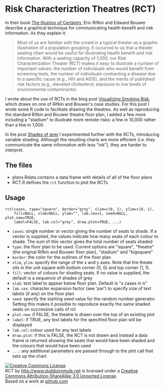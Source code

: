 Risk Characteriztion Theatres (RCT)
===================================

In their book [The Illustion of Certainty][1], Eric Rifkin and Edward Bouwer
describe a graphical technique for communicating health benefit and risk information.
As they explain it:

> Most of us are familiar with the crowd in a typical theater as a
> graphic illustration of a population grouping.  It occurred to us
> that a theater seating chart would be useful for illustrating health
> benefit and risk information.  With a seating capacity of 1,000,
> our Risk Characterization Theater (RCT) makes it easy to illustrate
> a number of important values:  the number of individuals who would
> benefit from screening tests, the number of individuals contracting
> a disease due to a specific cause (e.g., HIV and AIDS), and the merits
> of published risk factors (e.g., elevated cholesterol, exposure to
> low levels of environmental contaminants).

I wrote about the use of RCTs in the blog post [Visualizing Smoking Risk][2],
which draws on one of Rifkin and Bouwer's case studies. For this post I wrote
some R code to facilitate drawing the theatres. As well as reproducing the standard
Rifkin and Bouwer theatre floor plan, I added a few more including a "stadium"
to illustrate more remote risks: a few in 10,000 rather than a few in 1,000.

In the post [Shades of grey][3] I experimented further with the RCTs, introducing
variable shading. Although the resulting charts are more efficient (i.e. they
communicate the same information with less "ink"), they are harder to interpret.

The files
---------

* plans.Rdata
  contains a data frame with details of all of the floor plans
* RCT.R
  defines the `rct` function to plot the RCTs
  
Usage
-----

	rct(cases, type="square", border="grey", xlim=c(0, 1), ylim=c(0, 1),
		fill=NULL, xlab=NULL, ylab="", lab.cex=1, seed=NULL, plot.new=TRUE,
		label=FALSE, lab.col="grey", draw.plot=TRUE, ...)
	
* `cases`: single number or vector giving the number of seats to shade. If a vector is
  supplied, the values indicate how many seats of each colour to shade. The sum of this
  vector gives the total number of seats shaded
* `type`: the floor plan to be used. Current options are "square", "theatre" (the original
  Rifkin and Bouwer floor plan), "stadium" and "bigsquare"
* `border`: the color for the outlines of the floor plan
* `xlim`, `ylim`: specify the range of the x and y axes. Note that the theate sits in the
  unit square with bottom corner (0, 0) and top corner (1, 1).
* `fill`: vector of colours for shading seats. If no value is supplied, the default is
  a sequence of shades of grey
* `xlab`: text label to appear below floor plan. Default is "x cases in n"
* `lab.cex`: character expansion factor (see 'par') to specify size of text labels (if any)
  on the floor plan
* `seed`: specify the starting seed value for the random number generator. Setting this
  makes it possible to reproduce exactly the same shaded seats on successive calls of rct
* `plot.new`: if FALSE, the theatre is drawn over the top of an existing plot
* `label`: if TRUE, any text labels for the specified floor plan will be displayed
* `lab.col`: colour used for any text labels
* `draw.plot`: if this is FALSE, the RCT is not drawn and instead a data frame is returned
  showing the seats that would have been shaded and the colours that would have been used
* `...`: any additional parameters are passed through to the plot call that sets up the chart
  
<a rel="license" href="http://creativecommons.org/licenses/by-sa/3.0/">
<img alt="Creative Commons License" style="border-width:0"
src="http://i.creativecommons.org/l/by-sa/3.0/88x31.png" /></a><br />
<span xmlns:dct="http://purl.org/dc/terms/"
href="http://purl.org/dc/dcmitype/Text" property="dct:title" rel="dct:type">RCT</span> by 
<a xmlns:cc="http://creativecommons.org/ns#" href="http://www.stubbornmule.net"
property="cc:attributionName" rel="cc:attributionURL">http://www.stubbornmule.net</a>
is licensed under a  
<a rel="license" href="http://creativecommons.org/licenses/by-sa/3.0/">Creative Commons
Attribution-ShareAlike 3.0 Unported License</a>.
<br />
Based on a work at <a xmlns:dct="http://purl.org/dc/terms/"
href="http://github.com/seancarmody/stubborn-mule/tree/master/RCT/" rel="dct:source">github.com</a>

[1]: http://theillusionofcertainty.com/index.html "The Illustion of Certainty"
[2]: http://www.stubbornmule.net/2010/10/visualizing-smoking-risk/ "Visualizing Smoking Risk"
[3]: http://www.stubbornmule.net/2010/10/shades-of-grey/ "Shades of grey"